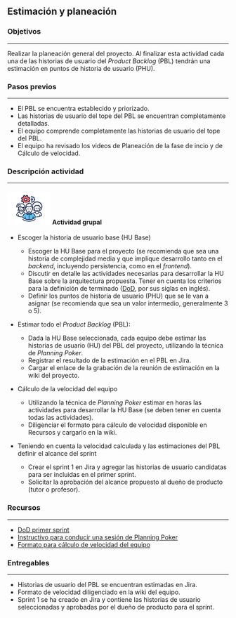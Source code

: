 ## Estimación y planeación

### Objetivos

---
Realizar la planeación general del proyecto. Al finalizar esta actividad cada una de las historias de usuario del *Product Backlog* (PBL) tendrán una estimación en puntos de historia de usuario (PHU). 

### Pasos previos

---
* El PBL se encuentra establecido y priorizado.
* Las historias de usuario del tope del PBL se encuentran completamente detalladas.
* El equipo comprende completamente las historias de usuario del tope del PBL.
* El equipo ha revisado los videos de Planeación de la fase de incio y de Cálculo de velocidad.

### Descripción actividad

---
#### ![](./../../../assets/images/grupo.png) Actividad grupal

* Escoger la historia de usuario base (HU Base)
   * Escoger la HU Base para el proyecto (se recomienda que sea una historia de complejidad media y que implique desarrollo tanto en el *backend*, incluyendo persistencia, como en el *frontend*).
   * Discutir en detalle las actividades necesarias para desarrollar la HU Base sobre la arquitectura propuesta. Tener en cuenta los criterios para la definición de terminado ([DoD](../semana3/s3_DoD), por sus siglas en inglés).
   * Definir los puntos de historia de usuario (PHU) que se le van a asignar (se recomienda que sea un valor intermedio, generalmente 3 o 5).
   
* Estimar todo el *Product Backlog* (PBL):
   * Dada la HU Base seleccionada, cada equipo debe estimar las historias de usuario (HU) del PBL del proyecto, utilizando la técnica de *Planning Poker*.
   * Registrar el resultado de la estimación en el PBL en Jira.
   * Cargar el enlace de la grabación de la reunión de estimación en la wiki del proyecto.
* Cálculo de la velocidad del equipo
   * Utilizando la técnica de *Planning Poker* estimar en horas las actividades para desarrollar la HU Base (se deben tener en cuenta todas las actividades).
   * Diligenciar el formato para cálculo de velocidad disponible en Recursos y cargarlo en la wiki.
* Teniendo en cuenta la velocidad calculada y las estimaciones del PBL definir el alcance del sprint
   * Crear el sprint 1 en Jira y agregar las historias de usuario candidatas para ser incluidas en el primer sprint.
   * Solicitar la aprobación del alcance propuesto al dueño de producto (tutor o profesor).

 
### Recursos 

---
* [DoD primer sprint](../semana3/s3_DoD)
* [Instructivo para conducir una sesión de Planning Poker](../semana3/s3_planning_poker)
* [Formato para cálculo de velocidad del equipo](https://www.coursera.org/learn/procesos-de-desarrollo-agil/resources/SJjwI)

### Entregables

---
* Historias de usuario del PBL se encuentran estimadas en Jira.
* Formato de velocidad diligenciado en la wiki del equipo.
* Sprint 1 se ha creado en Jira y contiene las historias de usuario seleccionadas y aprobadas por el dueño de producto para el sprint.

